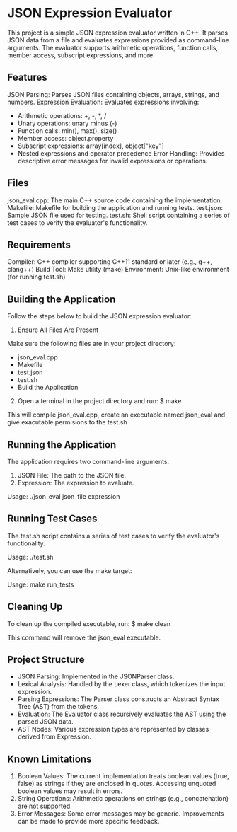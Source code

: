 # JSON Expression Evaluator #

This project is a simple JSON expression evaluator written in C++. It parses JSON data from a file and evaluates expressions provided as command-line arguments. The evaluator supports arithmetic operations, function calls, member access, subscript expressions, and more.

## Features ##

JSON Parsing: Parses JSON files containing objects, arrays, strings, and numbers.
Expression Evaluation: Evaluates expressions involving:
 - Arithmetic operations: +, -, *, /
 - Unary operations: unary minus (-)
 - Function calls: min(), max(), size()
 - Member access: object.property
 - Subscript expressions: array[index], object["key"]
 - Nested expressions and operator precedence
Error Handling: Provides descriptive error messages for invalid expressions or operations.

## Files ##

json_eval.cpp: The main C++ source code containing the implementation.
Makefile: Makefile for building the application and running tests.
test.json: Sample JSON file used for testing.
test.sh: Shell script containing a series of test cases to verify the evaluator's functionality.

## Requirements ##

Compiler: C++ compiler supporting C++11 standard or later (e.g., g++, clang++)
Build Tool: Make utility (make)
Environment: Unix-like environment (for running test.sh)

## Building the Application ##

Follow the steps below to build the JSON expression evaluator:

1. Ensure All Files Are Present
    
Make sure the following files are in your project directory:
 - json_eval.cpp
 - Makefile
 - test.json
 - test.sh
 - Build the Application

2. Open a terminal in the project directory and run: $ make

This will compile json_eval.cpp, create an executable named json_eval and give exacutable permisions to the test.sh

## Running the Application ##

The application requires two command-line arguments:

1. JSON File: The path to the JSON file.
2. Expression: The expression to evaluate.

Usage: ./json_eval json_file expression

## Running Test Cases ##

The test.sh script contains a series of test cases to verify the evaluator's functionality.

Usage: ./test.sh

Alternatively, you can use the make target:

Usage: make run_tests

## Cleaning Up ##

To clean up the compiled executable, run: $ make clean

This command will remove the json_eval executable.

## Project Structure ##

 - JSON Parsing: Implemented in the JSONParser class.
 - Lexical Analysis: Handled by the Lexer class, which tokenizes the input expression.
 - Parsing Expressions: The Parser class constructs an Abstract Syntax Tree (AST) from the tokens.
 - Evaluation: The Evaluator class recursively evaluates the AST using the parsed JSON data.
 - AST Nodes: Various expression types are represented by classes derived from Expression.
  
## Known Limitations ##

1. Boolean Values: The current implementation treats boolean values (true, false) as strings if they are enclosed in quotes. Accessing unquoted boolean values may result in errors.
2. String Operations: Arithmetic operations on strings (e.g., concatenation) are not supported.
3. Error Messages: Some error messages may be generic. Improvements can be made to provide more specific feedback.
